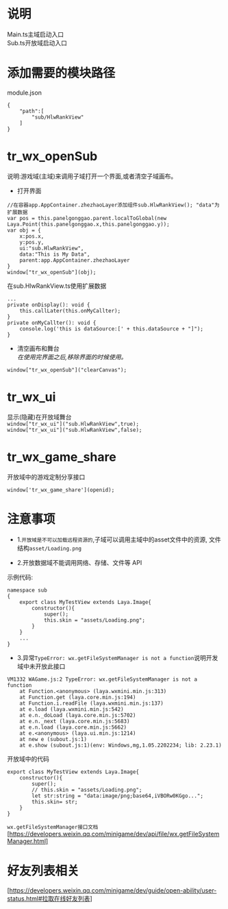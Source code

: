 # 说明
Main.ts主域启动入口  
Sub.ts开放域启动入口

# 添加需要的模块路径
module.json  
```
{
    "path":[
        "sub/HlwRankView"
    ]
}
```

# tr_wx_openSub  
说明:游戏域(主域)来调用子域打开一个界面,或者清空子域画布。

* 打开界面
```
//在容器app.AppContainer.zhezhaoLayer添加组件sub.HlwRankView(); "data"为扩展数据
var pos = this.panelgonggao.parent.localToGlobal(new Laya.Point(this.panelgonggao.x,this.panelgonggao.y));
var obj = {
    x:pos.x,
    y:pos.y,
    ui:"sub.HlwRankView",
    data:"This is My Data",
    parent:app.AppContainer.zhezhaoLayer
}
window["tr_wx_openSub"](obj);
```
在sub.HlwRankView.ts使用扩展数据
```
...
private onDisplay(): void {
    this.callLater(this.onMyCallter);
}
private onMyCallter(): void {
    console.log('this is dataSource:[' + this.dataSource + "]");
}
```
<!-- 
`tr_wx_openSub(ui="",pos_x=0,pos_y,uiScale=1.0,close_x=0,close_y=0,close_w=0,close_h=0)`
```
//打开一个开放域的界面到开发域舞台坐标0,0,关闭按钮的坐标为50,50,在舞台中的位置为100,100,界面缩放为1.2比率。  
window["tr_wx_openSub"]("sub.HlwRankView",0,0,1.2,50,50,100,100);

//打开界面,坐标设置在舞台10,10位置,关闭按钮不设置坐标的和宽高时候,默认没有关闭区域,可以通过window["tr_wx_openSub"]("clearCanvas")关闭。  
window["tr_wx_openSub"]("sub.HlwRankView",10,10);
// 

``` -->
* 清空画布和舞台  
*在使用完界面之后,移除界面的时候使用。* 
```
window["tr_wx_openSub"]("clearCanvas");
```  
    
# tr_wx_ui
显示(隐藏)在开放域舞台  
`window["tr_wx_ui"]("sub.HlwRankView",true);`  
`window["tr_wx_ui"]("sub.HlwRankView",false);`

# tr_wx_game_share
开放域中的游戏定制分享接口
```
window['tr_wx_game_share'](openid);
```

# 注意事项
* 1.`开放域是不可以加载远程资源的`,子域可以调用主域中的asset文件中的资源,  文件结构`asset/Loading.png`  

* 2.开放数据域不能调用网络、存储、文件等 API

示例代码:
```
namespace sub
{
    export class MyTestView extends Laya.Image{
        constructor(){
            super();
            this.skin = "assets/Loading.png";
        }
    }
    ...
}
```

* 3.异常`TypeError: wx.getFileSystemManager is not a function`说明开发域中未开放此接口
```
VM1332 WAGame.js:2 TypeError: wx.getFileSystemManager is not a function
    at Function.<anonymous> (laya.wxmini.min.js:313)
    at Function.get (laya.core.min.js:194)
    at Function.i.readFile (laya.wxmini.min.js:137)
    at e.load (laya.wxmini.min.js:542)
    at e.n._doLoad (laya.core.min.js:5702)
    at e.n._next (laya.core.min.js:5683)
    at e.n.load (laya.core.min.js:5662)
    at e.<anonymous> (laya.ui.min.js:1214)
    at new e (subout.js:1)
    at e.show (subout.js:1)(env: Windows,mg,1.05.2202234; lib: 2.23.1)
```
开放域中的代码
```
export class MyTestView extends Laya.Image{
    constructor(){
        super();
        // this.skin = "assets/Loading.png";
        let str:string = "data:image/png;base64,iVBORw0KGgo...";
        this.skin= str;
    }
}
```
`wx.getFileSystemManager接口文档`  
[https://developers.weixin.qq.com/minigame/dev/api/file/wx.getFileSystemManager.html]

# 好友列表相关
[https://developers.weixin.qq.com/minigame/dev/guide/open-ability/user-status.html#拉取在线好友列表]
